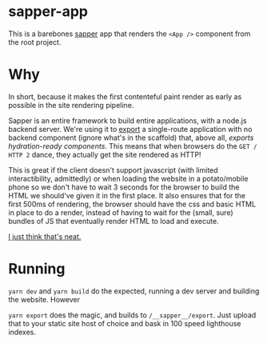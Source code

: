 # sapper-app

This is a barebones [sapper](https://sapper.svelte.dev/) app that renders the `<App />` component from the root project.

# Why

In short, because it makes the first contenteful paint render as early as possible in the site rendering pipeline.

Sapper is an entire framework to build entire applications, with a node.js backend server. We're using it to [export](https://sapper.svelte.dev/docs#Exporting) a single-route application with no backend component (ignore what's in the scaffold) that, above all, _exports hydration-ready components_. This means that when browsers do the `GET / HTTP 2` dance, they actually get the site rendered as HTTP! 

This is great if the client doesn't support javascript (with limited interactibility, admittedly) or when loading the website in a potato/mobile phone so we don't have to wait 3 seconds for the browser to build the HTML we should've given it in the first place. It also ensures that for the first 500ms of rendering, the browser should have the css and basic HTML in place to do a render, instead of having to wait for the (small, sure) bundles of JS that eventually render HTML to load and execute.

[I just think that's neat.](https://i.redd.it/wgimxlypchy11.jpg)

# Running

`yarn dev` and `yarn build` do the expected, running a dev server and building the website. However

`yarn export` does the magic, and builds to `/__sapper__/export`. Just upload that to your static site host of choice and bask in 100 speed lighthouse indexes.
